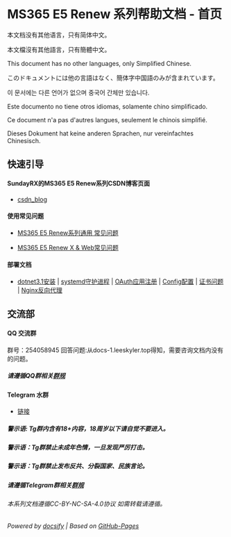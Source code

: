 # MS365 E5 Renew 系列帮助文档 - 首页
本文档没有其他语言，只有简体中文。

本文檔沒有其他語言，只有簡體中文。

This document has no other languages, only Simplified Chinese.

このドキュメントには他の言語はなく、簡体字中国語のみが含まれています。

이 문서에는 다른 언어가 없으며 중국어 간체만 있습니다.

Este documento no tiene otros idiomas, solamente chino simplificado.

Ce document n'a pas d'autres langues, seulement le chinois simplifié.

Dieses Dokument hat keine anderen Sprachen, nur vereinfachtes Chinesisch.


## 快速引导

#### SundayRX的MS365 E5 Renew系列CSDN博客页面

- [csdn_blog](https://blog.csdn.net/qq_33212020/article/details/106837905)

#### 使用常见问题

- [MS365 E5 Renew系列通用 常见问题](Questions)

- [MS365 E5 Renew X & Web常见问题](Renew_Web-Questions)

#### 部署文档
- [dotnet3.1安装](dotnet-help-Home) | [systemd守护进程](systemd-help-Home) | [OAuth应用注册](App-registrations-help-Home) | [Config配置](Config-help) | [证书问题](pfx-help) | [Nginx反向代理](Nginx-help)


## 交流部


#### QQ 交流群

群号：254058945
回答问题:从docs-1.leeskyler.top得知，需要咨询文档内没有的问题。

##### 请遵循QQ群相关[群规](QQ)


#### Telegram 水群

- [链接](https://t.me/MS365E5Renew)

##### 警示语: Tg群内含有18+内容，18周岁以下请自觉不要进入。

##### 警示语：Tg群禁止未成年色情，一旦发现严厉打击。

##### 警示语：Tg群禁止发布反共、分裂国家、民族言论。

##### 请遵循Telegram群相关[群规](Telegram)



###### 本系列文档遵循CC-BY-NC-SA-4.0协议 如需转载请遵循。
###### Powered by [docsify](https://docsify.js.org/#/zh-cn/) | Based on [GitHub-Pages](https://github.com/leeskyler-top/Microsoft365-E5Developer-Renew-Web-Docs/)

